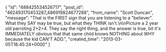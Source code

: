  {
   "id": "488425534526717",
   "post_id": "462493170453287_486919824677288",
   "from_name": "Scott Duncan",
   "message": "That is the FIRST sign that you are listening to a \"believer\". What they SAY may be true, but what they THINK isn't.\n\nPicture a 2 year old parroting 2+2=4. They say the right thing, and the answer is true, bit it's IMMEDIATELY obvious that that same child knows NOTHING about WHY because the kid CAN'T ADD.",
   "created_time": "2013-03-05T18:45:24+0000"
 }
